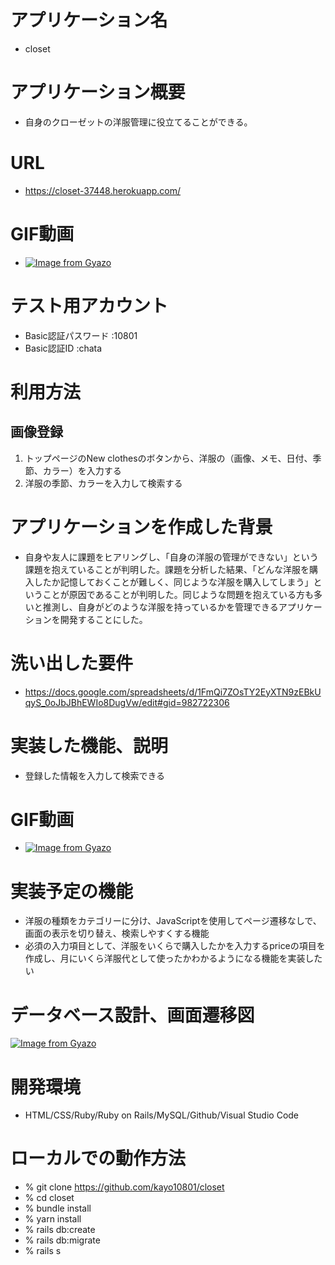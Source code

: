 # アプリケーション名 
- closet

# アプリケーション概要
- 自身のクローゼットの洋服管理に役立てることができる。
# URL
- https://closet-37448.herokuapp.com/
# GIF動画
- [![Image from Gyazo](https://i.gyazo.com/fb0dd2e81579ad6017e9faec0ad95779.gif)](https://gyazo.com/fb0dd2e81579ad6017e9faec0ad95779)

# テスト用アカウント
- Basic認証パスワード :10801
- Basic認証ID :chata

# 利用方法

## 画像登録

1. トップページのNew clothesのボタンから、洋服の（画像、メモ、日付、季節、カラー）を入力する
2. 洋服の季節、カラーを入力して検索する

# アプリケーションを作成した背景
- 自身や友人に課題をヒアリングし、「自身の洋服の管理ができない」という課題を抱えていることが判明した。課題を分析した結果、「どんな洋服を購入したか記憶しておくことが難しく、同じような洋服を購入してしまう」ということが原因であることが判明した。同じような問題を抱えている方も多いと推測し、自身がどのような洋服を持っているかを管理できるアプリケーションを開発することにした。
# 洗い出した要件
- https://docs.google.com/spreadsheets/d/1FmQi7ZOsTY2EyXTN9zEBkUqyS_0oJbJBhEWIo8DugVw/edit#gid=982722306

# 実装した機能、説明
- 登録した情報を入力して検索できる
# GIF動画
- [![Image from Gyazo](https://i.gyazo.com/d5012f9704c60b29568b4823662c290f.gif)](https://gyazo.com/d5012f9704c60b29568b4823662c290f)
# 実装予定の機能
- 洋服の種類をカテゴリーに分け、JavaScriptを使用してページ遷移なしで、画面の表示を切り替え、検索しやすくする機能
- 必須の入力項目として、洋服をいくらで購入したかを入力するpriceの項目を作成し、月にいくら洋服代として使ったかわかるようになる機能を実装したい

# データベース設計、画面遷移図
[![Image from Gyazo](https://i.gyazo.com/e407eef541075f5e8108ef9e1aec64ee.png)](https://gyazo.com/e407eef541075f5e8108ef9e1aec64ee)

# 開発環境
- HTML/CSS/Ruby/Ruby on Rails/MySQL/Github/Visual Studio Code

# ローカルでの動作方法
- % git clone https://github.com/kayo10801/closet
- % cd closet
- % bundle install
- % yarn install
- % rails db:create
- % rails db:migrate
- % rails s


